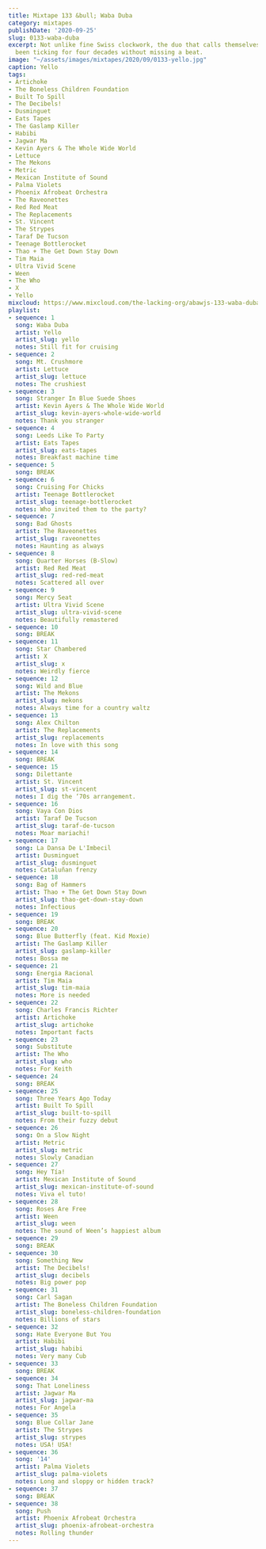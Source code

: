 ```yaml
---
title: Mixtape 133 &bull; Waba Duba
category: mixtapes
publishDate: '2020-09-25'
slug: 0133-waba-duba
excerpt: Not unlike fine Swiss clockwork, the duo that calls themselves Yello have
  been ticking for four decades without missing a beat.
image: "~/assets/images/mixtapes/2020/09/0133-yello.jpg"
caption: Yello
tags:
- Artichoke
- The Boneless Children Foundation
- Built To Spill
- The Decibels!
- Dusminguet
- Eats Tapes
- The Gaslamp Killer
- Habibi
- Jagwar Ma
- Kevin Ayers & The Whole Wide World
- Lettuce
- The Mekons
- Metric
- Mexican Institute of Sound
- Palma Violets
- Phoenix Afrobeat Orchestra
- The Raveonettes
- Red Red Meat
- The Replacements
- St. Vincent
- The Strypes
- Taraf De Tucson
- Teenage Bottlerocket
- Thao + The Get Down Stay Down
- Tim Maia
- Ultra Vivid Scene
- Ween
- The Who
- X
- Yello
mixcloud: https://www.mixcloud.com/the-lacking-org/abawjs-133-waba-duba/
playlist:
- sequence: 1
  song: Waba Duba
  artist: Yello
  artist_slug: yello
  notes: Still fit for cruising
- sequence: 2
  song: Mt. Crushmore
  artist: Lettuce
  artist_slug: lettuce
  notes: The crushiest
- sequence: 3
  song: Stranger In Blue Suede Shoes
  artist: Kevin Ayers & The Whole Wide World
  artist_slug: kevin-ayers-whole-wide-world
  notes: Thank you stranger
- sequence: 4
  song: Leeds Like To Party
  artist: Eats Tapes
  artist_slug: eats-tapes
  notes: Breakfast machine time
- sequence: 5
  song: BREAK
- sequence: 6
  song: Cruising For Chicks
  artist: Teenage Bottlerocket
  artist_slug: teenage-bottlerocket
  notes: Who invited them to the party?
- sequence: 7
  song: Bad Ghosts
  artist: The Raveonettes
  artist_slug: raveonettes
  notes: Haunting as always
- sequence: 8
  song: Quarter Horses (B-Slow)
  artist: Red Red Meat
  artist_slug: red-red-meat
  notes: Scattered all over
- sequence: 9
  song: Mercy Seat
  artist: Ultra Vivid Scene
  artist_slug: ultra-vivid-scene
  notes: Beautifully remastered
- sequence: 10
  song: BREAK
- sequence: 11
  song: Star Chambered
  artist: X
  artist_slug: x
  notes: Weirdly fierce
- sequence: 12
  song: Wild and Blue
  artist: The Mekons
  artist_slug: mekons
  notes: Always time for a country waltz
- sequence: 13
  song: Alex Chilton
  artist: The Replacements
  artist_slug: replacements
  notes: In love with this song
- sequence: 14
  song: BREAK
- sequence: 15
  song: Dilettante
  artist: St. Vincent
  artist_slug: st-vincent
  notes: I dig the ‘70s arrangement.
- sequence: 16
  song: Vaya Con Dios
  artist: Taraf De Tucson
  artist_slug: taraf-de-tucson
  notes: Moar mariachi!
- sequence: 17
  song: La Dansa De L'Imbecil
  artist: Dusminguet
  artist_slug: dusminguet
  notes: Cataluñan frenzy
- sequence: 18
  song: Bag of Hammers
  artist: Thao + The Get Down Stay Down
  artist_slug: thao-get-down-stay-down
  notes: Infectious
- sequence: 19
  song: BREAK
- sequence: 20
  song: Blue Butterfly (feat. Kid Moxie)
  artist: The Gaslamp Killer
  artist_slug: gaslamp-killer
  notes: Bossa me
- sequence: 21
  song: Energia Racional
  artist: Tim Maia
  artist_slug: tim-maia
  notes: More is needed
- sequence: 22
  song: Charles Francis Richter
  artist: Artichoke
  artist_slug: artichoke
  notes: Important facts
- sequence: 23
  song: Substitute
  artist: The Who
  artist_slug: who
  notes: For Keith
- sequence: 24
  song: BREAK
- sequence: 25
  song: Three Years Ago Today
  artist: Built To Spill
  artist_slug: built-to-spill
  notes: From their fuzzy debut
- sequence: 26
  song: On a Slow Night
  artist: Metric
  artist_slug: metric
  notes: Slowly Canadian
- sequence: 27
  song: Hey Tía!
  artist: Mexican Institute of Sound
  artist_slug: mexican-institute-of-sound
  notes: Viva el tuto!
- sequence: 28
  song: Roses Are Free
  artist: Ween
  artist_slug: ween
  notes: The sound of Ween’s happiest album
- sequence: 29
  song: BREAK
- sequence: 30
  song: Something New
  artist: The Decibels!
  artist_slug: decibels
  notes: Big power pop
- sequence: 31
  song: Carl Sagan
  artist: The Boneless Children Foundation
  artist_slug: boneless-children-foundation
  notes: Billions of stars
- sequence: 32
  song: Hate Everyone But You
  artist: Habibi
  artist_slug: habibi
  notes: Very many Cub
- sequence: 33
  song: BREAK
- sequence: 34
  song: That Loneliness
  artist: Jagwar Ma
  artist_slug: jagwar-ma
  notes: For Angela
- sequence: 35
  song: Blue Collar Jane
  artist: The Strypes
  artist_slug: strypes
  notes: USA! USA!
- sequence: 36
  song: '14'
  artist: Palma Violets
  artist_slug: palma-violets
  notes: Long and sloppy or hidden track?
- sequence: 37
  song: BREAK
- sequence: 38
  song: Push
  artist: Phoenix Afrobeat Orchestra
  artist_slug: phoenix-afrobeat-orchestra
  notes: Rolling thunder
---
```


